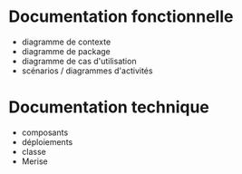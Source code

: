 # Documentation fonctionnelle

- diagramme de contexte
- diagramme de package
- diagramme de cas d'utilisation
- scénarios / diagrammes d'activités


# Documentation technique

- composants
- déploiements
- classe
- Merise
